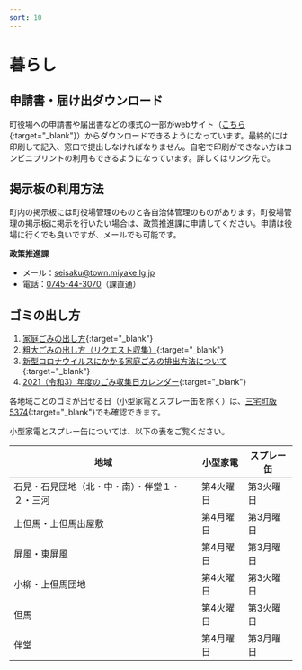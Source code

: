 ```yaml
---
sort: 10
---
```


# 暮らし

## 申請書・届け出ダウンロード
町役場への申請書や届出書などの様式の一部がwebサイト（[こちら](https://www.town.miyake.lg.jp/apform.html){:target="_blank"}）からダウンロードできるようになっています。最終的には印刷して記入、窓口で提出しなければなりません。自宅で印刷ができない方はコンビニプリントの利用もできるようになっています。詳しくはリンク先で。

## 掲示板の利用方法
町内の掲示板には町役場管理のものと各自治体管理のものがあります。町役場管理の掲示板に掲示を行いたい場合は、政策推進課に申請してください。申請は役場に行くでも良いですが、メールでも可能です。

**政策推進課**
- メール：[seisaku@town.miyake.lg.jp](mailto:seisaku@town.miyake.lg.jp)
- 電話：[0745-44-3070](tel:0745443070)（課直通）

## ゴミの出し方

1. [家庭ごみの出し方](https://www.town.miyake.lg.jp/kurashi/sumai/post_98.html){:target="_blank"}
1. [粗大ごみの出し方（リクエスト収集）](https://www.town.miyake.lg.jp/kurashi/sumai/post_157.html){:target="_blank"}
1. [新型コロナウイルスにかかる家庭ごみの排出方法について](https://www.town.miyake.lg.jp/kurashi/sumai/post_559.html){:target="_blank"}
1. [2021（令和3）年度のごみ収集日カレンダー](https://www.town.miyake.lg.jp/kurashi/sumai/post_764.html){:target="_blank"}

各地域ごとのゴミが出せる日（小型家電とスプレー缶を除く）は、[三宅町版5374](http://miyake.5374.jp){:target="_blank"}でも確認できます。

小型家電とスプレー缶については、以下の表をご覧ください。

|地域|小型家電|スプレー缶|
| ------- | ------- | -------- |
|石見・石見団地（北・中・南）・伴堂１・２・三河|第4火曜日|第3火曜日|
|上但馬・上但馬出屋敷|第4月曜日|第3月曜日|
|屏風・東屏風|第4月曜日|第3月曜日|
|小柳・上但馬団地|第4火曜日|第3火曜日|
|但馬|第4火曜日|第3火曜日|
|伴堂|第4月曜日|第3月曜日|

